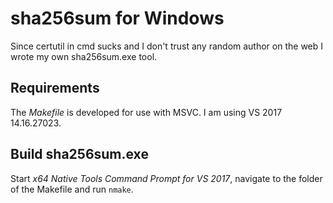 # sha256sum for Windows

Since certutil in cmd sucks and I don't trust any random author on the web I wrote my own sha256sum.exe tool.

## Requirements

The *Makefile* is developed for use with MSVC. I am using VS 2017 14.16.27023.

## Build sha256sum.exe

Start *x64 Native Tools Command Prompt for VS 2017*, navigate to the folder of the Makefile and run `nmake`.
